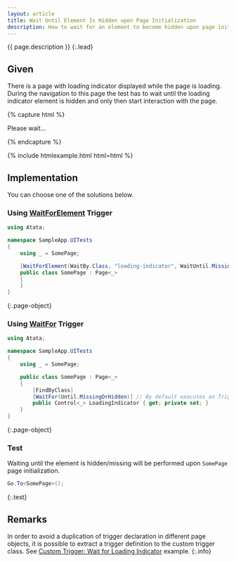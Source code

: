 ```yaml
---
layout: article
title: Wait Until Element Is Hidden upon Page Initialization
description: How to wait for an element to become hidden upon page initialization.
---
```


{{ page.description }}
{:.lead}

## Given

There is a page with loading indicator displayed while the page is loading.
During the navigation to this page the test has to wait until the loading indicator element is hidden
and only then start interaction with the page.

{% capture html %}
<div class="loading-indicator">
    <span class="glyphicon glyphicon-repeat"></span>
    Please wait...
</div>

{% endcapture %}

{% include htmlexample.html html=html %}

## Implementation

You can choose one of the solutions below.

### Using [WaitForElement](/triggers/#waitforelement) Trigger

```cs
using Atata;

namespace SampleApp.UITests
{
    using _ = SomePage;

    [WaitForElement(WaitBy.Class, "loading-indicator", WaitUntil.MissingOrHidden, TriggerEvents.Init)]
    public class SomePage : Page<_>
    {
    }
}
```
{:.page-object}

### Using [WaitFor](/triggers/#waitfor) Trigger

```cs
using Atata;

namespace SampleApp.UITests
{
    using _ = SomePage;

    public class SomePage : Page<_>
    {
        [FindByClass]
        [WaitFor(Until.MissingOrHidden)] // By default executes on TriggerEvents.Init.
        public Control<_> LoadingIndicator { get; private set; }
    }
}
```
{:.page-object}

### Test

Waiting until the element is hidden/missing will be performed upon `SomePage` page initialization.

```cs
Go.To<SomePage>();
```
{:.test}

## Remarks

In order to avoid a duplication of trigger declaration in different page objects,
it is possible to extract a trigger definition to the custom trigger class.
See [Custom Trigger: Wait for Loading Indicator](/examples/custom-trigger-wait-for-loading-indicator) example.
{:.info}